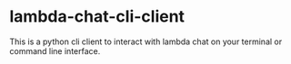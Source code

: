 # lambda-chat-cli-client
This is a python cli client to interact with lambda chat on your terminal or command line interface. 
